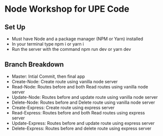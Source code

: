 # Node Workshop for UPE Code

## Set Up

- Must have Node and a package manager (NPM or Yarn) installed
- In your terminal type npm i or yarn i
- Run the server with the command npm run dev or yarn dev

## Branch Breakdown

- Master: Intial Commit, then final app
- Create-Node: Create route using vanilla node server
- Read-Node: Routes before and both Read routes using vanilla node server
- Update-Node: Routes before and update route using vanilla node server
- Delete-Node: Routes before and Delete route using vanilla node server
- Create-Express: Create route using express server
- Read-Express: Routes before and both Read routes using express server
- Update-Express: Routes before and update route using express server
- Delete-Express: Routes before and delete route using express server
